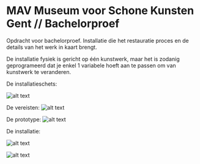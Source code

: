 # MAV Museum voor Schone Kunsten Gent  //  Bachelorproef
Opdracht voor bachelorproef.
Installatie die het restauratie proces en de details van het werk in kaart brengt.

De installatie fysiek is gericht op één kunstwerk, maar het is zodanig geprogrameerd dat je enkel 1 variabele hoeft aan te passen om van kunstwerk te veranderen.


De installatieschets:

![alt text](https://imgur.com/a/rLCHg8X)


De vereisten:
![alt text](https://imgur.com/a/CYEdZde)


De prototype:
![alt text](https://imgur.com/a/ZmwHU1f)


De installatie:

![alt text](https://imgur.com/a/ZqNV0nc)

![alt text](https://imgur.com/a/bYKdxDf)
